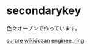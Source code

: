 # secondarykey #

色々オープンで作っています。

[surpre](surpre.md)
[wikidozan](wikidozan.md)
[enginee\_ring](enginee_ring.md)